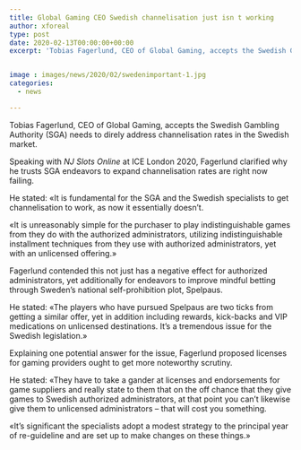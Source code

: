 ```yaml
---
title: Global Gaming CEO Swedish channelisation just isn t working
author: xforeal 
type: post
date: 2020-02-13T00:00:00+00:00
excerpt: 'Tobias Fagerlund, CEO of Global Gaming, accepts the Swedish Gambling Authority (SGA) needs to critically address channelisation rates in the Swedish market '


image : images/news/2020/02/swedenimportant-1.jpg
categories:
  - news

---
```

Tobias Fagerlund, CEO of Global Gaming, accepts the Swedish Gambling Authority (SGA) needs to direly address channelisation rates in the Swedish market.

Speaking with _NJ Slots Online_ at ICE London 2020, Fagerlund clarified why he trusts SGA endeavors to expand channelisation rates are right now failing.

He stated: &#171;It is fundamental for the SGA and the Swedish specialists to get channelisation to work, as now it essentially doesn&rsquo;t.

&#171;It is unreasonably simple for the purchaser to play indistinguishable games from they do with the authorized administrators, utilizing indistinguishable installment techniques from they use with authorized administrators, yet with an unlicensed offering.&#187;

Fagerlund contended this not just has a negative effect for authorized administrators, yet additionally for endeavors to improve mindful betting through Sweden&rsquo;s national self-prohibition plot, Spelpaus.

He stated: &#171;The players who have pursued Spelpaus are two ticks from getting a similar offer, yet in addition including rewards, kick-backs and VIP medications on unlicensed destinations. It&rsquo;s a tremendous issue for the Swedish legislation.&#187;

Explaining one potential answer for the issue, Fagerlund proposed licenses for gaming providers ought to get more noteworthy scrutiny.

He stated: &#171;They have to take a gander at licenses and endorsements for game suppliers and really state to them that on the off chance that they give games to Swedish authorized administrators, at that point you can&#8217;t likewise give them to unlicensed administrators &ndash; that will cost you something.

&#171;It&rsquo;s significant the specialists adopt a modest strategy to the principal year of re-guideline and are set up to make changes on these things.&#187;
